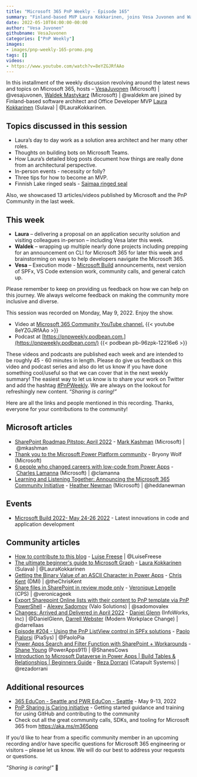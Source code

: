 ```yaml
---
title: "Microsoft 365 PnP Weekly - Episode 165"
summary: "Finland-based MVP Laura Kokkarinen, joins Vesa Juvonen and Waldek Mastykarz to discuss Laura’s architecturally focused work and blog posts, in-person vs remote events, tips to becoming an MVP and Finnish Lake seals. Showcased 13 articles/videos from Microsoft and Community."
date: 2022-05-10T04:00:00-00:00
author: "Vesa Juvonen"
githubname: VesaJuvonen
categories: ["PnP Weekly"]
images:
- images/pnp-weekly-165-promo.png
tags: []
videos:
- https://www.youtube.com/watch?v=8eYZGJRfAAo
---
```


In this installment of the weekly discussion revolving around the latest news and topics on Microsoft 365, hosts – [VesaJuvonen](http://twitter.com/vesajuvonen) (Microsoft) \| @vesajuvonen, [Waldek Mastykarz](http://twitter.com/waldekm) (Microsoft) \| @waldekm are joined by Finland-based software architect and Office Developer MVP [Laura Kokkarinen](http://twitter.com/LauraKokkarinen) (Sulava) \| @LauraKokkarinen. 

## Topics discussed in this session

* Laura’s day to day work as a solution area architect and her many other roles.
* Thoughts on building bots on Microsoft Teams.
* How Laura’s detailed blog posts document how things are really done from an architectural perspective.
* In-person events - necessity or folly?
* Three tips for how to become an MVP.
* Finnish Lake ringed seals - [Saimaa ringed seal](https://en.wikipedia.org/wiki/Saimaa_ringed_seal)

Also, we showcased 13 articles/videos published by Microsoft and the PnP Community in the last week.  

## This week

* **Laura** – delivering a proposal on an application security solution and visiting colleagues in-person – including Vesa later this week.
* **Waldek** – wrapping up multiple nearly done projects including prepping for an announcement on CLI for Microsoft 365 for later this week and brainstorming on ways to help developers navigate the Microsoft 365.
* **Vesa** – Execution mode - [Microsoft Build](https://mybuild.microsoft.com/) announcements, next version of SPFx, VS Code extension work, community calls, and general catch up.

Please remember to keep on providing us feedback on how we can help on this journey. We always welcome feedback on making the community more inclusive and diverse.

This session was recorded on Monday, May 9, 2022. Enjoy the show.  

*   Video at [Microsoft 365 Community YouTube channel.](https://aka.ms/m365pnp-videos)
    {{< youtube 8eYZGJRfAAo >}}
*   Podcast at [https://pnpweekly.podbean.com.](https://pnpweekly.podbean.com/) 
    {{< podbean pb-96zpk-12216e6 >}}

These videos and podcasts are published each week and are intended to be roughly 45 - 60 minutes in length.  Please do give us feedback on this video and podcast series and also do let us know if you have done something cool/useful so that we can cover that in the next weekly summary! The easiest way to let us know is to share your work on Twitter and add the hashtag [#PnPWeekly](https://twitter.com/search?q=%23pnpweekly). We are always on the lookout for refreshingly new content. “_Sharing is caring!”_ 

Here are all the links and people mentioned in this recording. Thanks, everyone for your contributions to the community!

## Microsoft articles

* [SharePoint Roadmap Pitstop: April 2022](https://techcommunity.microsoft.com/t5/microsoft-sharepoint-blog/sharepoint-roadmap-pitstop-april-2022/ba-p/3300925) - [Mark Kashman](https://twitter.com/mkashman) (Microsoft) | @mkashman
* [Thank you to the Microsoft Power Platform community](https://powerapps.microsoft.com/en-us/blog/thank-you-to-the-microsoft-power-platform-community/) - Bryony Wolf (Microsoft)
* [6 people who changed careers with low-code from Power Apps](https://powerapps.microsoft.com/en-us/blog/6-people-who-changed-careers-with-low-code-from-power-apps/) - [Charles Lamanna](https://twitter.com/clamanna) (Microsoft) | @clamanna
* [Learning and Listening Together: Announcing the Microsoft 365 Community Initiative](https://powerusers.microsoft.com/t5/Power-Apps-Community-Blog/Learning-and-Listening-Together-Announcing-the-Microsoft-365/ba-p/1567473) - [Heather Newman](https://twitter.com/heddanewman) (Microsoft) | @heddanewman


## Events

* [Microsoft Build 2022- May 24-26 2022](https://mybuild.microsoft.com) - Latest innovations in code and application development


## Community articles

* [How to contribute to this blog](https://pnp.github.io/blog/post/contribute-blog/) - [Luise Freese](https://twitter.com/LuiseFreese) | @LuiseFreese
* [The ultimate beginner's guide to Microsoft Graph](https://laurakokkarinen.com/the-ultimate-beginners-guide-to-microsoft-graph/) - [Laura Kokkarinen](https://twitter.com/LauraKokkarinen) (Sulava) | @LauraKokkarinen
* [Getting the Binary Value of an ASCII Character in Power Apps](https://thechriskent.com/2022/05/06/getting-the-binary-value-of-an-ascii-character-in-power-apps/) - [Chris Kent](https://twitter.com/theChrisKent) (DMI) | @theChrisKent
* [Share files in SharePoint in review mode only](https://veronicageek.com/2021/share-document-in-review-mode/) - [Veronique Lengelle](https://twitter.com/veronicageek) (CPS) | @veronicageek
* [Export Sharepoint Online lists with their content to PnP template via PnP PowerShell](http://sadomovalex.blogspot.com/2022/05/export-sharepoint-online-lists-with.html) - [Alexey Sadomov](https://twitter.com/sadomovalex) (Valo Solutions) | @sadomovalex
* [Changes: Arrived and Delivered in April 2022](https://regarding365.com/changes-arrived-and-delivered-in-april-2022-babe5156a2f2) - [Daniel Glenn](https://twitter.com/DanielGlenn) (InfoWorks, Inc) | @DanielGlenn, [Darrell Webster](https://twitter.com/darrellaas) (Modern Workplace Change) | @darrellaas
* [Episode #204 - Using the PnP ListView control in SPFx solutions](https://www.youtube.com/watch?v=cwvMtWYHBfM) - [Paolo Pialorsi](https://twitter.com/PaoloPia) (PiaSys) | @PaoloPia
* [Power Apps Search and Filter Function with SharePoint + Workarounds](https://www.youtube.com/watch?v=lYi24okXDPs) - [Shane Young](https://twitter.com/ShanesCows) (PowerApps911) | @ShanesCows
* [Introduction to Microsoft Dataverse in Power Apps | Build Tables & Relationships | Beginners Guide](https://www.youtube.com/watch?v=byUuEoDQjiU) - [Reza Dorrani](https://twitter.com/rezadorrani) (Catapult Systems) | @rezadorrani

## Additional resources

* [365 EduCon - Seattle and PWR EduCon - Seattle](https://techcommunity.microsoft.com/t5/microsoft-sharepoint-blog/two-conferences-in-one-365-educon-amp-pwr-educon-seattle-wa/ba-p/3285243) - May 9-13, 2022
* [PnP Sharing is Caring initiative](https://aka.ms/sharing-is-caring) - Getting started guidance and training for using GitHub and contributing to the community
* Check out all the great community calls, SDKs, and tooling for Microsoft 365 from <https://aka.ms/m365pnp>

If you’d like to hear from a specific community member in an upcoming recording and/or have specific questions for Microsoft 365 engineering or visitors – please let us know. We will do our best to address your requests or questions.

_"Sharing is caring!"_ 🧡
